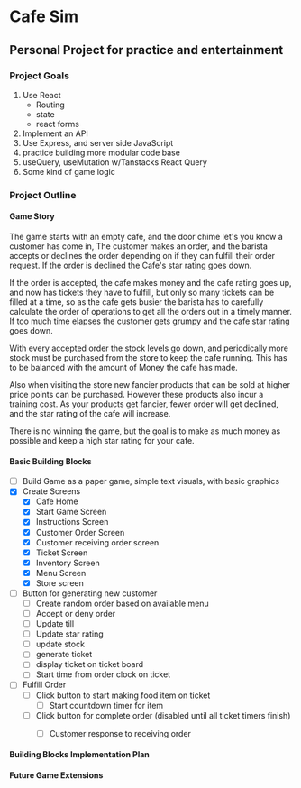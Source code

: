 # Cafe Sim

## Personal Project for practice and entertainment

### Project Goals
1. Use React
    - Routing
    - state
    - react forms
2. Implement an API
3. Use Express, and server side JavaScript
4. practice building more modular code base
5. useQuery, useMutation w/Tanstacks React Query
6. Some kind of game logic

### Project Outline

#### Game Story
The game starts with an empty cafe, and the door chime let's you know a customer has come in, The customer makes an order, and the barista accepts or declines the order depending on if they can fulfill their order request. If the order is declined the Cafe's star rating goes down.

If the order is accepted, the cafe makes money and the cafe rating goes up, and now has tickets they have to fulfill, but only so many tickets can be filled at a time, so as the cafe gets busier the barista has to carefully calculate the order of operations to get all the orders out in a timely manner. If too much time elapses the customer gets grumpy and the cafe star rating goes down.

With every accepted order the stock levels go down, and periodically more stock must be purchased from the store to keep the cafe running. This has to be balanced with the amount of Money the cafe has made.

Also when visiting the store new fancier products that can be sold at higher price points can be purchased. However these products also incur a training cost. As your products get fancier, fewer order will get declined, and the star rating of the cafe will increase.

There is no winning the game, but the goal is to make as much money as possible and keep a high star rating for your cafe.

#### Basic Building Blocks
- [ ] Build Game as a paper game, simple text visuals, with basic graphics
- [x] Create Screens
    - [x] Cafe Home
    - [x] Start Game Screen
    - [x] Instructions Screen
    - [x] Customer Order Screen
    - [x] Customer receiving order screen
    - [x] Ticket Screen
    - [x] Inventory Screen
    - [x] Menu Screen
    - [x] Store screen
- [ ] Button for generating new customer
    - [ ] Create random order based on available menu
    - [ ] Accept or deny order
    - [ ] Update till
    - [ ] Update star rating
    - [ ] update stock
    - [ ] generate ticket
    - [ ] display ticket on ticket board
    - [ ] Start time from order clock on ticket

- [ ] Fulfill Order
    - [ ] Click button to start making food item on ticket
        - [ ] Start countdown timer for item
    - [ ] Click button for complete order (disabled until all ticket timers finish)
        - [ ] Customer response to receiving order


#### Building Blocks Implementation Plan

#### Future Game Extensions
